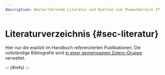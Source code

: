 ```yaml
---
description: Weiterführende Literatur und Quellen zum Themenbereich IT in Bibliotheken
---
```


# Literaturverzeichnis {#sec-literatur}

Hier nur die explizit im Handbuch referenzierten Publikationen. Die vollständige Bibliografie wird [in einer gemeinsamen Zotero-Gruppe](https://www.zotero.org/groups/4673379/it_in_bibliotheken) verwaltet.

::: {#refs}
:::
